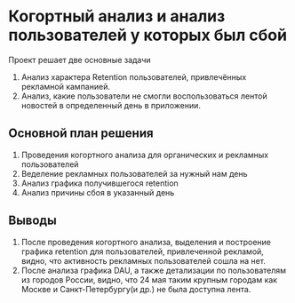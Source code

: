# Когортный анализ и анализ пользователей у которых был сбой

Проект решает две основные задачи
1. Анализ характера Retention пользователей, привлечённых рекламной кампанией.
2. Анализ, какие пользователи не смогли воспользоваться лентой новостей в определенный день в приложении.

## Основной план решения

1. Проведения когортного анализа для органических и рекламных пользователей
2. Веделение рекламных пользователей за нужный нам день
3. Анализ графика получившегося retention
4. Анализ причины сбоя в указанный день

## Выводы 

1. После проведения когортного анализа, выделения и построение графика retention для пользователей, привлеченной рекламой, видно, что активность рекламных пользователей сошла на нет.
2. После анализа графика DAU, а также детализации по пользователям из городов России, видно, что 24 мая таким крупным городам как Москве и Санкт-Петербургу(и др.) не была доступна лента.